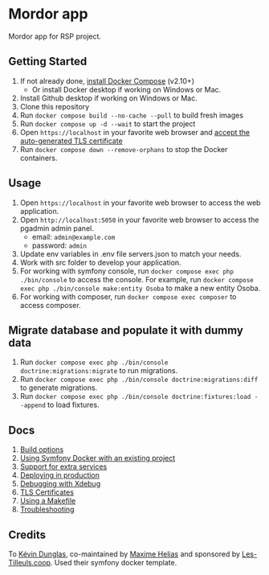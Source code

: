 # Mordor app

Mordor app for RSP project.

## Getting Started

1. If not already done, [install Docker Compose](https://docs.docker.com/compose/install/) (v2.10+)
    - Or install Docker desktop if working on Windows or Mac.
2. Install Github desktop if working on Windows or Mac.
3. Clone this repository
4. Run `docker compose build --no-cache --pull` to build fresh images
5. Run `docker compose up -d --wait` to start the project
6. Open `https://localhost` in your favorite web browser and [accept the auto-generated TLS certificate](https://stackoverflow.com/a/15076602/1352334)
7. Run `docker compose down --remove-orphans` to stop the Docker containers.

## Usage

1. Open `https://localhost` in your favorite web browser to access the web application.
2. Open `http://localhost:5050` in your favorite web browser to access the pgadmin admin panel.
    - email: `admin@example.com`
    - password: `admin`
3. Update env variables in .env file servers.json to match your needs.
4. Work with src folder to develop your application.
5. For working with symfony console, run `docker compose exec php ./bin/console` to access the console.
   For example, run `docker compose exec php ./bin/console make:entity Osoba` to make a new entity Osoba.
6. For working with composer, run `docker compose exec composer` to access composer.

## Migrate database and populate it with dummy data

1. Run `docker compose exec php ./bin/console doctrine:migrations:migrate` to run migrations.
2. Run `docker compose exec php ./bin/console doctrine:migrations:diff` to generate migrations.
3. Run `docker compose exec php ./bin/console doctrine:fixtures:load --append` to load fixtures.

## Docs

1. [Build options](docs/build.md)
2. [Using Symfony Docker with an existing project](docs/existing-project.md)
3. [Support for extra services](docs/extra-services.md)
4. [Deploying in production](docs/production.md)
5. [Debugging with Xdebug](docs/xdebug.md)
6. [TLS Certificates](docs/tls.md)
7. [Using a Makefile](docs/makefile.md)
8. [Troubleshooting](docs/troubleshooting.md)

## Credits

To [Kévin Dunglas](https://dunglas.dev), co-maintained by [Maxime Helias](https://twitter.com/maxhelias) and sponsored by [Les-Tilleuls.coop](https://les-tilleuls.coop). Used their symfony docker template.
